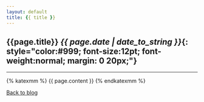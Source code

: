 ```yaml
---
layout: default
title: {{ title }}
---
```

## {{page.title}} *{{ page.date | date_to_string }}*{: style="color:#999; font-size:12pt; font-weight:normal; margin: 0 20px;"}

---
{% katexmm %}
{{ page.content }}
{% endkatexmm %}

[Back to blog](/blog)